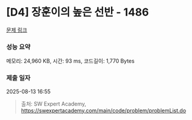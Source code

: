 # [D4] 장훈이의 높은 선반 - 1486 

[문제 링크](https://swexpertacademy.com/main/code/problem/problemDetail.do?contestProbId=AV2b7Yf6ABcBBASw) 

### 성능 요약

메모리: 24,960 KB, 시간: 93 ms, 코드길이: 1,770 Bytes

### 제출 일자

2025-08-13 16:55



> 출처: SW Expert Academy, https://swexpertacademy.com/main/code/problem/problemList.do